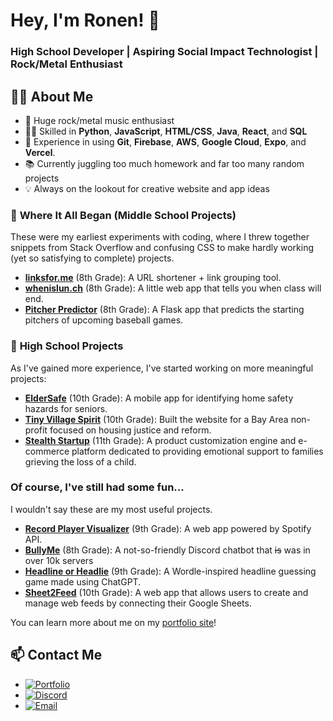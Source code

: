 # Hey, I'm Ronen! 👋
### High School Developer | Aspiring Social Impact Technologist | Rock/Metal Enthusiast

## 👨‍💻 About Me
- 🎸 Huge rock/metal music enthusiast  
- 🧑‍💻 Skilled in **Python**, **JavaScript**, **HTML/CSS**, **Java**, **React**, and **SQL**
- 🧠 Experience in using **Git**, **Firebase**, **AWS**, **Google Cloud**, **Expo**, and **Vercel**.
- 📚 Currently juggling too much homework and far too many random projects
- 💡 Always on the lookout for creative website and app ideas

### 🔹 **Where It All Began (Middle School Projects)**  
These were my earliest experiments with coding, where I threw together snippets from Stack Overflow and confusing CSS to make hardly working (yet so satisfying to complete) projects.
- **[linksfor.me](https://lfm.ronenjain.com)** (8th Grade): A URL shortener + link grouping tool.
- **[whenislun.ch](https://school.ronenjain.com)** (8th Grade): A little web app that tells you when class will end.
- **[Pitcher Predictor](https://pitcher.ronenjain.com)** (8th Grade): A Flask app that predicts the starting pitchers of upcoming baseball games.

### 🔹 **High School Projects**  
As I've gained more experience, I've started working on more meaningful projects:
- **[ElderSafe](https://eldersafe.ronenjain.com)** (10th Grade): A mobile app for identifying home safety hazards for seniors.  
- **[Tiny Village Spirit](https://tinyvillagespirit.org)** (10th Grade): Built the website for a Bay Area non-profit focused on housing justice and reform.  
- **[Stealth Startup](#)** (11th Grade): A product customization engine and e-commerce platform dedicated to providing emotional support to families grieving the loss of a child.

### **Of course, I've still had some fun...** 
I wouldn't say these are my most useful projects.
- **[Record Player Visualizer](https://vinyl.ronenjain.com)** (9th Grade): A web app powered by Spotify API.
- **[BullyMe](https://bullyme.ronenjain.com)** (8th Grade): A not-so-friendly Discord chatbot that ~~is~~ was in over 10k servers
- **[Headline or Headlie](https://headlines.ronenjain.com)** (9th Grade): A Wordle-inspired headline guessing game made using ChatGPT.
- **[Sheet2Feed](https://sheets.ronenjain.com)** (10th Grade): A web app that allows users to create and manage web feeds by connecting their Google Sheets.

You can learn more about me on my [portfolio site](https://ronenjain.com)!

## 📫 Contact Me

- [![Portfolio](https://img.shields.io/badge/Portfolio-ronenjain.com-blue)](https://ronenjain.com)  
- [![Discord](https://img.shields.io/badge/Discord-bob.brown-blue?logo=discord&logoColor=white)](https://discord.com/users/893939197537288265)  
- [![Email](https://img.shields.io/badge/Email-mail%20me%20here-red?logo=gmail&logoColor=white)](mailto:ronen@ronenjain.com)
